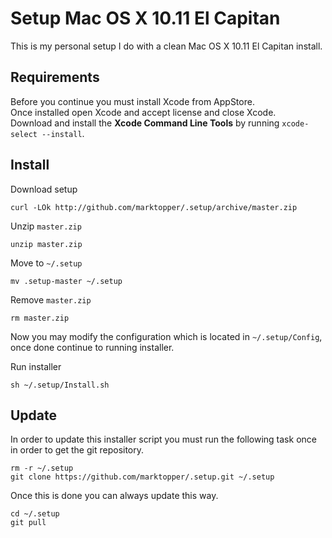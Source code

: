 # Setup Mac OS X 10.11 El Capitan

This is my personal setup I do with a clean Mac OS X 10.11 El Capitan install.

## Requirements
Before you continue you must install Xcode from AppStore.  
Once installed open Xcode and accept license and close Xcode.  
Download and install the __Xcode Command Line Tools__ by running `xcode-select --install`.  

## Install
Download setup
```
curl -LOk http://github.com/marktopper/.setup/archive/master.zip
```

Unzip `master.zip`
```
unzip master.zip
```

Move to `~/.setup`
```
mv .setup-master ~/.setup
```

Remove `master.zip`
```
rm master.zip
```

Now you may modify the configuration which is located in `~/.setup/Config`, once done continue to running installer.

Run installer
```
sh ~/.setup/Install.sh
```

## Update
In order to update this installer script you must run the following task once in order to get the git repository.
```
rm -r ~/.setup
git clone https://github.com/marktopper/.setup.git ~/.setup
```

Once this is done you can always update this way.
```
cd ~/.setup
git pull
```
